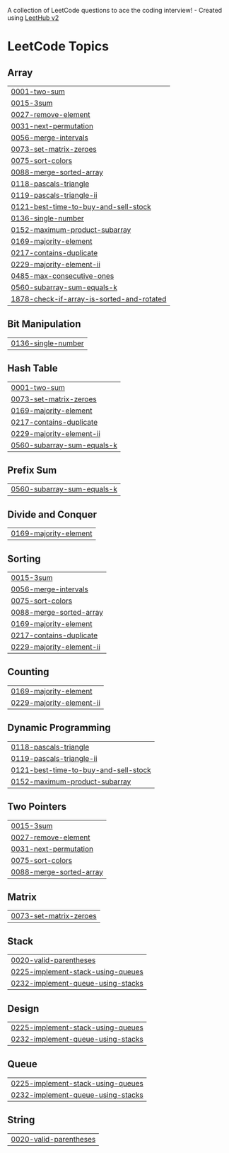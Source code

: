 A collection of LeetCode questions to ace the coding interview! - Created using [LeetHub v2](https://github.com/arunbhardwaj/LeetHub-2.0)
<!---LeetCode Topics Start-->
# LeetCode Topics
## Array
|  |
| ------- |
| [0001-two-sum](https://github.com/VishwasSonker/DSA-Questions/tree/master/0001-two-sum) |
| [0015-3sum](https://github.com/VishwasSonker/DSA-Questions/tree/master/0015-3sum) |
| [0027-remove-element](https://github.com/VishwasSonker/DSA-Questions/tree/master/0027-remove-element) |
| [0031-next-permutation](https://github.com/VishwasSonker/DSA-Questions/tree/master/0031-next-permutation) |
| [0056-merge-intervals](https://github.com/VishwasSonker/DSA-Questions/tree/master/0056-merge-intervals) |
| [0073-set-matrix-zeroes](https://github.com/VishwasSonker/DSA-Questions/tree/master/0073-set-matrix-zeroes) |
| [0075-sort-colors](https://github.com/VishwasSonker/DSA-Questions/tree/master/0075-sort-colors) |
| [0088-merge-sorted-array](https://github.com/VishwasSonker/DSA-Questions/tree/master/0088-merge-sorted-array) |
| [0118-pascals-triangle](https://github.com/VishwasSonker/DSA-Questions/tree/master/0118-pascals-triangle) |
| [0119-pascals-triangle-ii](https://github.com/VishwasSonker/DSA-Questions/tree/master/0119-pascals-triangle-ii) |
| [0121-best-time-to-buy-and-sell-stock](https://github.com/VishwasSonker/DSA-Questions/tree/master/0121-best-time-to-buy-and-sell-stock) |
| [0136-single-number](https://github.com/VishwasSonker/DSA-Questions/tree/master/0136-single-number) |
| [0152-maximum-product-subarray](https://github.com/VishwasSonker/DSA-Questions/tree/master/0152-maximum-product-subarray) |
| [0169-majority-element](https://github.com/VishwasSonker/DSA-Questions/tree/master/0169-majority-element) |
| [0217-contains-duplicate](https://github.com/VishwasSonker/DSA-Questions/tree/master/0217-contains-duplicate) |
| [0229-majority-element-ii](https://github.com/VishwasSonker/DSA-Questions/tree/master/0229-majority-element-ii) |
| [0485-max-consecutive-ones](https://github.com/VishwasSonker/DSA-Questions/tree/master/0485-max-consecutive-ones) |
| [0560-subarray-sum-equals-k](https://github.com/VishwasSonker/DSA-Questions/tree/master/0560-subarray-sum-equals-k) |
| [1878-check-if-array-is-sorted-and-rotated](https://github.com/VishwasSonker/DSA-Questions/tree/master/1878-check-if-array-is-sorted-and-rotated) |
## Bit Manipulation
|  |
| ------- |
| [0136-single-number](https://github.com/VishwasSonker/DSA-Questions/tree/master/0136-single-number) |
## Hash Table
|  |
| ------- |
| [0001-two-sum](https://github.com/VishwasSonker/DSA-Questions/tree/master/0001-two-sum) |
| [0073-set-matrix-zeroes](https://github.com/VishwasSonker/DSA-Questions/tree/master/0073-set-matrix-zeroes) |
| [0169-majority-element](https://github.com/VishwasSonker/DSA-Questions/tree/master/0169-majority-element) |
| [0217-contains-duplicate](https://github.com/VishwasSonker/DSA-Questions/tree/master/0217-contains-duplicate) |
| [0229-majority-element-ii](https://github.com/VishwasSonker/DSA-Questions/tree/master/0229-majority-element-ii) |
| [0560-subarray-sum-equals-k](https://github.com/VishwasSonker/DSA-Questions/tree/master/0560-subarray-sum-equals-k) |
## Prefix Sum
|  |
| ------- |
| [0560-subarray-sum-equals-k](https://github.com/VishwasSonker/DSA-Questions/tree/master/0560-subarray-sum-equals-k) |
## Divide and Conquer
|  |
| ------- |
| [0169-majority-element](https://github.com/VishwasSonker/DSA-Questions/tree/master/0169-majority-element) |
## Sorting
|  |
| ------- |
| [0015-3sum](https://github.com/VishwasSonker/DSA-Questions/tree/master/0015-3sum) |
| [0056-merge-intervals](https://github.com/VishwasSonker/DSA-Questions/tree/master/0056-merge-intervals) |
| [0075-sort-colors](https://github.com/VishwasSonker/DSA-Questions/tree/master/0075-sort-colors) |
| [0088-merge-sorted-array](https://github.com/VishwasSonker/DSA-Questions/tree/master/0088-merge-sorted-array) |
| [0169-majority-element](https://github.com/VishwasSonker/DSA-Questions/tree/master/0169-majority-element) |
| [0217-contains-duplicate](https://github.com/VishwasSonker/DSA-Questions/tree/master/0217-contains-duplicate) |
| [0229-majority-element-ii](https://github.com/VishwasSonker/DSA-Questions/tree/master/0229-majority-element-ii) |
## Counting
|  |
| ------- |
| [0169-majority-element](https://github.com/VishwasSonker/DSA-Questions/tree/master/0169-majority-element) |
| [0229-majority-element-ii](https://github.com/VishwasSonker/DSA-Questions/tree/master/0229-majority-element-ii) |
## Dynamic Programming
|  |
| ------- |
| [0118-pascals-triangle](https://github.com/VishwasSonker/DSA-Questions/tree/master/0118-pascals-triangle) |
| [0119-pascals-triangle-ii](https://github.com/VishwasSonker/DSA-Questions/tree/master/0119-pascals-triangle-ii) |
| [0121-best-time-to-buy-and-sell-stock](https://github.com/VishwasSonker/DSA-Questions/tree/master/0121-best-time-to-buy-and-sell-stock) |
| [0152-maximum-product-subarray](https://github.com/VishwasSonker/DSA-Questions/tree/master/0152-maximum-product-subarray) |
## Two Pointers
|  |
| ------- |
| [0015-3sum](https://github.com/VishwasSonker/DSA-Questions/tree/master/0015-3sum) |
| [0027-remove-element](https://github.com/VishwasSonker/DSA-Questions/tree/master/0027-remove-element) |
| [0031-next-permutation](https://github.com/VishwasSonker/DSA-Questions/tree/master/0031-next-permutation) |
| [0075-sort-colors](https://github.com/VishwasSonker/DSA-Questions/tree/master/0075-sort-colors) |
| [0088-merge-sorted-array](https://github.com/VishwasSonker/DSA-Questions/tree/master/0088-merge-sorted-array) |
## Matrix
|  |
| ------- |
| [0073-set-matrix-zeroes](https://github.com/VishwasSonker/DSA-Questions/tree/master/0073-set-matrix-zeroes) |
## Stack
|  |
| ------- |
| [0020-valid-parentheses](https://github.com/VishwasSonker/DSA-Questions/tree/master/0020-valid-parentheses) |
| [0225-implement-stack-using-queues](https://github.com/VishwasSonker/DSA-Questions/tree/master/0225-implement-stack-using-queues) |
| [0232-implement-queue-using-stacks](https://github.com/VishwasSonker/DSA-Questions/tree/master/0232-implement-queue-using-stacks) |
## Design
|  |
| ------- |
| [0225-implement-stack-using-queues](https://github.com/VishwasSonker/DSA-Questions/tree/master/0225-implement-stack-using-queues) |
| [0232-implement-queue-using-stacks](https://github.com/VishwasSonker/DSA-Questions/tree/master/0232-implement-queue-using-stacks) |
## Queue
|  |
| ------- |
| [0225-implement-stack-using-queues](https://github.com/VishwasSonker/DSA-Questions/tree/master/0225-implement-stack-using-queues) |
| [0232-implement-queue-using-stacks](https://github.com/VishwasSonker/DSA-Questions/tree/master/0232-implement-queue-using-stacks) |
## String
|  |
| ------- |
| [0020-valid-parentheses](https://github.com/VishwasSonker/DSA-Questions/tree/master/0020-valid-parentheses) |
<!---LeetCode Topics End-->